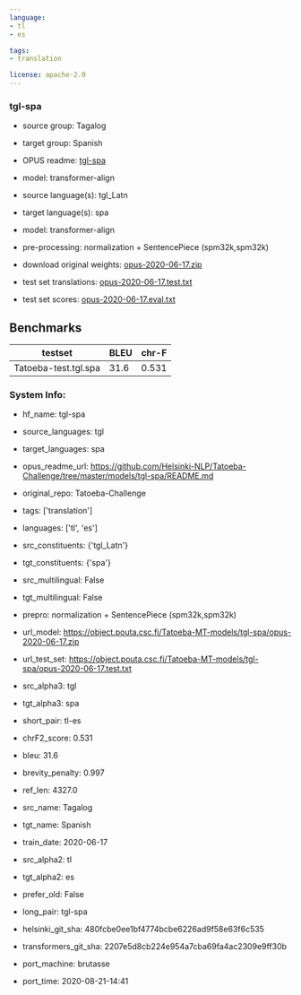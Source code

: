 ```yaml
---
language: 
- tl
- es

tags:
- translation

license: apache-2.0
---
```


### tgl-spa

* source group: Tagalog 
* target group: Spanish 
*  OPUS readme: [tgl-spa](https://github.com/Helsinki-NLP/Tatoeba-Challenge/tree/master/models/tgl-spa/README.md)

*  model: transformer-align
* source language(s): tgl_Latn
* target language(s): spa
* model: transformer-align
* pre-processing: normalization + SentencePiece (spm32k,spm32k)
* download original weights: [opus-2020-06-17.zip](https://object.pouta.csc.fi/Tatoeba-MT-models/tgl-spa/opus-2020-06-17.zip)
* test set translations: [opus-2020-06-17.test.txt](https://object.pouta.csc.fi/Tatoeba-MT-models/tgl-spa/opus-2020-06-17.test.txt)
* test set scores: [opus-2020-06-17.eval.txt](https://object.pouta.csc.fi/Tatoeba-MT-models/tgl-spa/opus-2020-06-17.eval.txt)

## Benchmarks

| testset               | BLEU  | chr-F |
|-----------------------|-------|-------|
| Tatoeba-test.tgl.spa 	| 31.6 	| 0.531 |


### System Info: 
- hf_name: tgl-spa

- source_languages: tgl

- target_languages: spa

- opus_readme_url: https://github.com/Helsinki-NLP/Tatoeba-Challenge/tree/master/models/tgl-spa/README.md

- original_repo: Tatoeba-Challenge

- tags: ['translation']

- languages: ['tl', 'es']

- src_constituents: {'tgl_Latn'}

- tgt_constituents: {'spa'}

- src_multilingual: False

- tgt_multilingual: False

- prepro:  normalization + SentencePiece (spm32k,spm32k)

- url_model: https://object.pouta.csc.fi/Tatoeba-MT-models/tgl-spa/opus-2020-06-17.zip

- url_test_set: https://object.pouta.csc.fi/Tatoeba-MT-models/tgl-spa/opus-2020-06-17.test.txt

- src_alpha3: tgl

- tgt_alpha3: spa

- short_pair: tl-es

- chrF2_score: 0.531

- bleu: 31.6

- brevity_penalty: 0.997

- ref_len: 4327.0

- src_name: Tagalog

- tgt_name: Spanish

- train_date: 2020-06-17

- src_alpha2: tl

- tgt_alpha2: es

- prefer_old: False

- long_pair: tgl-spa

- helsinki_git_sha: 480fcbe0ee1bf4774bcbe6226ad9f58e63f6c535

- transformers_git_sha: 2207e5d8cb224e954a7cba69fa4ac2309e9ff30b

- port_machine: brutasse

- port_time: 2020-08-21-14:41